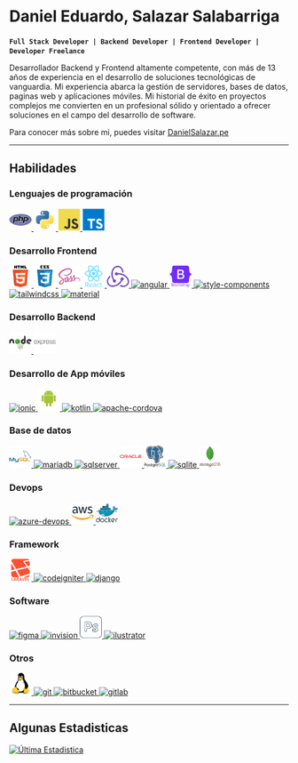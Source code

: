 <h1 tabindex="-1" dir="auto">Daniel Eduardo, Salazar Salabarriga</h1>
<p dir="auto"><strong><code>Full Stack Developer | Backend Developer | Frontend Developer | Developer Freelance</code></strong></p>
<p dir="auto">Desarrollador Backend y Frontend altamente competente, con más de 13 años de experiencia en el desarrollo de soluciones tecnológicas de vanguardia. Mi experiencia abarca la gestión de servidores, bases de datos, paginas web y aplicaciones móviles. Mi historial de éxito en proyectos complejos me convierten en un profesional sólido y orientado a ofrecer soluciones en el campo del desarrollo de software.</p>
<p dir="auto">Para conocer más sobre mi, puedes visitar <a href="https://danielsalazar.pe" rel="nofollow" target="_blank">DanielSalazar.pe</a></p>
<hr>
<h2 align="left" tabindex="-1">Habilidades</h2>
<h3 align="left" tabindex="-1">Lenguajes de programación</h3>
<p dir="auto">
  <a target="_blank" rel="noopener noreferrer nofollow" href="https://www.php.net">
    <img src="https://raw.githubusercontent.com/devicons/devicon/master/icons/php/php-original.svg" alt="php" width="40" height="40" style="max-width: 100%;" />
  </a>
  <a target="_blank" rel="noopener noreferrer nofollow" href="https://www.python.org/">
    <img src="https://raw.githubusercontent.com/devicons/devicon/master/icons/python/python-original.svg" alt="python" width="40" height="40" style="max-width: 100%;" />
  </a>
  <a target="_blank" rel="noopener noreferrer nofollow" href="https://developer.mozilla.org/es/docs/Web/JavaScript">
    <img src="https://raw.githubusercontent.com/devicons/devicon/master/icons/javascript/javascript-original.svg" alt="javascript" width="40" height="40" style="max-width: 100%;" />
  </a>
  <a target="_blank" rel="noopener noreferrer nofollow" href="https://www.typescriptlang.org/">
    <img src="https://raw.githubusercontent.com/devicons/devicon/master/icons/typescript/typescript-original.svg" alt="typescript" width="40" height="40" style="max-width: 100%;" />  
  </a>
</p>

<h3 align="left">Desarrollo Frontend</h3>
<p dir="auto">
  <a target="_blank" rel="noopener noreferrer nofollow" href="https://www.w3.org/html/">
    <img src="https://raw.githubusercontent.com/devicons/devicon/master/icons/html5/html5-original-wordmark.svg" alt="html5" width="40" height="40" style="max-width: 100%;" /> 
  </a>
  <a target="_blank" rel="noopener noreferrer nofollow" href="https://www.w3schools.com/css/">
    <img src="https://raw.githubusercontent.com/devicons/devicon/master/icons/css3/css3-original-wordmark.svg" alt="css3" width="40" height="40" style="max-width: 100%;" />
  </a>
  <a target="_blank" rel="noopener noreferrer nofollow" href="https://sass-lang.com">
    <img src="https://raw.githubusercontent.com/devicons/devicon/master/icons/sass/sass-original.svg" alt="sass" width="40" height="40" style="max-width: 100%;" />
  </a>
  <a target="_blank" rel="noopener noreferrer nofollow" href="https://reactjs.org/">
    <img src="https://raw.githubusercontent.com/devicons/devicon/master/icons/react/react-original-wordmark.svg" alt="react" width="40" height="40" style="max-width: 100%; /">
  </a>
  <a target="_blank" rel="noopener noreferrer nofollow" href="https://es.redux.js.org/">
    <img src="https://raw.githubusercontent.com/devicons/devicon/master/icons/redux/redux-original.svg" alt="redux" width="40" height="40" style="max-width: 100%; /">
  </a>
  <a target="_blank" rel="noopener noreferrer nofollow" href="https://angular.io/">
    <img src="https://angular.io/assets/images/logos/angular/angular.svg" alt="angular" width="40" height="40" style="max-width: 100%;" />
  </a>
  <a target="_blank" rel="noopener noreferrer nofollow" href="https://getbootstrap.com/">
    <img src="https://raw.githubusercontent.com/devicons/devicon/master/icons/bootstrap/bootstrap-plain-wordmark.svg" alt="bootstrap" width="40" height="40" style="max-width: 100%;" />
  </a>
  <a target="_blank" rel="noopener noreferrer nofollow" href="https://styled-components.com/">
    <img src="https://miro.medium.com/v2/resize:fit:318/1*7jRD5QhgARucFKvRHFxpOg.png" alt="style-components" width="40" height="40" style="max-width: 100%;" />
  </a>
  <a target="_blank" rel="noopener noreferrer nofollow" href="https://tailwindcss.com/">
    <img src="https://upload.wikimedia.org/wikipedia/commons/d/d5/Tailwind_CSS_Logo.svg" alt="tailwindcss" width="40" height="40" style="max-width: 100%;" />
  </a>
  <a target="_blank" rel="noopener noreferrer nofollow" href="https://mui.com/">
    <img src="https://static-00.iconduck.com/assets.00/material-ui-icon-512x406-fhnu85xg.png" alt="material" width="40" height="40" style="max-width: 100%;" />
  </a>
</p>

<h3 align="left">Desarrollo Backend</h3>
<p dir="auto">
  <a target="_blank" rel="noopener noreferrer nofollow" href="https://nodejs.org/">
    <img src="https://raw.githubusercontent.com/devicons/devicon/master/icons/nodejs/nodejs-original-wordmark.svg" alt="php" width="40" height="40" style="max-width: 100%;" />
  </a>
  <a target="_blank" rel="noopener noreferrer nofollow" href="https://expressjs.com/">
    <img src="https://raw.githubusercontent.com/devicons/devicon/master/icons/express/express-original-wordmark.svg" alt="python" width="40" height="40" style="max-width: 100%;" />
  </a>
</p>

<h3 align="left">Desarrollo de App móviles</h3>
<p dir="auto">
  <a target="_blank" rel="noopener noreferrer nofollow" href="https://ionicframework.com/">
    <img src="https://upload.wikimedia.org/wikipedia/commons/d/d1/Ionic_Logo.svg" alt="ionic" width="40" height="40" style="max-width: 100%;" />
  </a>
  <a target="_blank" rel="noopener noreferrer nofollow" href="https://developer.android.com/">
    <img src="https://raw.githubusercontent.com/devicons/devicon/master/icons/android/android-original-wordmark.svg" alt="android" width="40" height="40" style="max-width: 100%;" />
  </a>
  <a target="_blank" rel="noopener noreferrer nofollow" href="https://kotlinlang.org/">
    <img src="https://www.vectorlogo.zone/logos/kotlinlang/kotlinlang-icon.svg" alt="kotlin" width="40" height="40" style="max-width: 100%;" />
  </a>
  <a target="_blank" rel="noopener noreferrer nofollow" href="https://cordova.apache.org/">
    <img src="https://www.vectorlogo.zone/logos/apache_cordova/apache_cordova-icon.svg" alt="apache-cordova" width="40" height="40" style="max-width: 100%;" />
  </a>
</p>

<h3 align="left">Base de datos</h3>
<p dir="auto">
  <a target="_blank" rel="noopener noreferrer nofollow" href="https://www.mysql.com/">
    <img src="https://raw.githubusercontent.com/devicons/devicon/master/icons/mysql/mysql-original-wordmark.svg" alt="mysql" width="40" height="40" style="max-width: 100%;" />
  </a>
  <a target="_blank" rel="noopener noreferrer nofollow" href="https://mariadb.org/">
    <img src="https://d1.awsstatic.com/logos/partners/MariaDB_Logo.d8a208f0a889a8f0f0551b8391a065ea79c54f3a.png" alt="mariadb" width="40" height="40" style="max-width: 100%;" />
  </a>
  <a target="_blank" rel="noopener noreferrer nofollow" href="https://www.microsoft.com/es-es/sql-server">
    <img src="https://ipappg.edu.pe/blog/wp-content/uploads/2022/05/mssqlserver.png" alt="sqlserver" width="40" height="40" style="max-width: 100%;" />
  </a>
  <a target="_blank" rel="noopener noreferrer nofollow" href="https://www.oracle.com/pe/">
    <img src="https://raw.githubusercontent.com/devicons/devicon/master/icons/oracle/oracle-original.svg" alt="oracle" width="40" height="40" style="max-width: 100%;" />
  </a>
  <a target="_blank" rel="noopener noreferrer nofollow" href="https://www.postgresql.org/">
    <img src="https://raw.githubusercontent.com/devicons/devicon/master/icons/postgresql/postgresql-original-wordmark.svg" alt="postgresql" width="40" height="40" style="max-width: 100%;" />
  </a>
  <a target="_blank" rel="noopener noreferrer nofollow" href="https://www.sqlite.org/index.html">
    <img src="https://www.vectorlogo.zone/logos/sqlite/sqlite-icon.svg" alt="sqlite" width="40" height="40" style="max-width: 100%;" />
  </a>
  <a target="_blank" rel="noopener noreferrer nofollow" href="https://www.mongodb.com/es">
    <img src="https://raw.githubusercontent.com/devicons/devicon/master/icons/mongodb/mongodb-original-wordmark.svg" alt="mongodb" width="40" height="40" style="max-width: 100%;" />
  </a>
</p>

<h3 align="left">Devops</h3>
<p dir="auto">
  <a target="_blank" rel="noopener noreferrer nofollow" href="https://azure.microsoft.com/es-es/products/devops">
    <img src="https://www.vectorlogo.zone/logos/microsoft_azure/microsoft_azure-icon.svg" alt="azure-devops" width="40" height="40" style="max-width: 100%;" />
  </a>
  <a target="_blank" rel="noopener noreferrer nofollow" href="https://aws.amazon.com/es/">
    <img src="https://raw.githubusercontent.com/devicons/devicon/master/icons/amazonwebservices/amazonwebservices-original-wordmark.svg" alt="aws" width="40" height="40" style="max-width: 100%;" />
  </a>
  <a target="_blank" rel="noopener noreferrer nofollow" href="https://www.docker.com/">
    <img src="https://raw.githubusercontent.com/devicons/devicon/master/icons/docker/docker-original-wordmark.svg" alt="docker" width="40" height="40" style="max-width: 100%;" />
  </a>
</p>

<h3 align="left">Framework</h3>
<p dir="auto">
  <a target="_blank" rel="noopener noreferrer nofollow" href="https://laravel.com/">
    <img src="https://raw.githubusercontent.com/devicons/devicon/master/icons/laravel/laravel-plain-wordmark.svg" alt="laravel" width="40" height="40" style="max-width: 100%;" />
  </a>
  <a target="_blank" rel="noopener noreferrer nofollow" href="https://codeigniter.com/">
    <img src="https://camo.githubusercontent.com/cb2c772e9224dd5dc0e451cb4dc876e7e0aab84350175de5fe9fc9dd9ae555c6/68747470733a2f2f63646e2e776f726c64766563746f726c6f676f2e636f6d2f6c6f676f732f636f646569676e697465722e737667" alt="codeigniter" width="40" height="40" style="max-width: 100%;" />
  </a>
  <a target="_blank" rel="noopener noreferrer nofollow" href="https://www.djangoproject.com/">
    <img src="https://camo.githubusercontent.com/537f66454b766b0d56da91225206ebf6d28ecff24d84668d52cf9430e02460fd/68747470733a2f2f63646e2e776f726c64766563746f726c6f676f2e636f6d2f6c6f676f732f646a616e676f2e737667" alt="django" width="40" height="40" style="max-width: 100%;" />
  </a>
</p>

<h3 align="left">Software</h3>
<p dir="auto">
  <a target="_blank" rel="noopener noreferrer nofollow" href="https://www.figma.com/">
    <img src="https://camo.githubusercontent.com/ed93c2b000a76ceaad1503e7eb9356591b885227e82a36a005b9d3498b303ba5/68747470733a2f2f7777772e766563746f726c6f676f2e7a6f6e652f6c6f676f732f6669676d612f6669676d612d69636f6e2e737667" alt="figma" width="40" height="40" style="max-width: 100%;" />
  </a>
  <a target="_blank" rel="noopener noreferrer nofollow" href="https://www.invisionapp.com/">
    <img src="https://www.vectorlogo.zone/logos/invisionapp/invisionapp-icon.svg" alt="invision" width="40" height="40" style="max-width: 100%;" />
  </a>
  <a target="_blank" rel="noopener noreferrer nofollow" href="https://www.adobe.com/pe/products/photoshop.html">
    <img src="https://raw.githubusercontent.com/devicons/devicon/master/icons/photoshop/photoshop-line.svg" alt="photoshop" width="40" height="40" style="max-width: 100%;" />
  </a>
  <a target="_blank" rel="noopener noreferrer nofollow" href="https://www.adobe.com/pe/products/illustrator.html">
    <img src="https://www.vectorlogo.zone/logos/adobe_illustrator/adobe_illustrator-icon.svg" alt="ilustrator" width="40" height="40" style="max-width: 100%;" />
  </a>
</p>

<h3 align="left" tabindex="-1">Otros</h3>
<p dir="auto">
  <a target="_blank" rel="noopener noreferrer nofollow" href="https://www.linux.org/">
    <img src="https://raw.githubusercontent.com/devicons/devicon/master/icons/linux/linux-original.svg" alt="linux" width="40" height="40" style="max-width: 100%;" />
  </a>
  <a target="_blank" rel="noopener noreferrer nofollow" href="https://git-scm.com/">
    <img src="https://www.vectorlogo.zone/logos/git-scm/git-scm-icon.svg" alt="git" width="40" height="40" style="max-width: 100%;" />
  </a>
  <a target="_blank" rel="noopener noreferrer nofollow" href="https://bitbucket.org/">
    <img src="https://cdn.iconscout.com/icon/free/png-256/free-bitbucket-8-1175256.png?f=webp&w=256" alt="bitbucket" width="40" height="40" style="max-width: 100%;" />
  </a>
  <a target="_blank" rel="noopener noreferrer nofollow" href="https://about.gitlab.com/">
    <img src="https://about.gitlab.com/images/press/press-kit-icon.svg" alt="gitlab" width="40" height="40" style="max-width: 100%;" />
  </a>
</p>
<hr>
<h2 align="left" noborder="0">Algunas Estadisticas</h2>
<p>
  <a target="_blank" rel="noopener noreferrer nofollow" href="https://wakatime.com/share/@a46f31f0-d847-4f02-b0de-fc5de4c177b9/33c4036b-c400-4b42-85bd-81d885639665.svg">
    <img src="https://wakatime.com/share/@a46f31f0-d847-4f02-b0de-fc5de4c177b9/33c4036b-c400-4b42-85bd-81d885639665.svg" alt="Última Estadistica" title="Última Estadistica" style="max-width: 100%;">
  </a>
</p>
